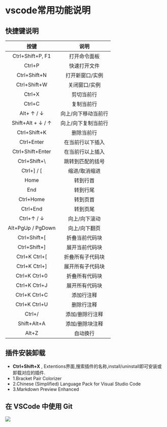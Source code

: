 # vscode常用功能说明
## 快捷键说明   
按键        |              说明 
:-:|:-:
Ctrl+Shift+P, F1 |	打开命令面板
Ctrl+P	| 快速打开文件
Ctrl+Shift+N |	打开新窗口/实例
Ctrl+Shift+W |	关闭窗口/实例
Ctrl+X |	剪切当前行
Ctrl+C |	复制当前行
Alt+ ↑ / ↓ |	向上/向下移动当前行
Shift+Alt + ↓ / ↑ |	向上/向下复制当前行
Ctrl+Shift+K |	删除当前行
Ctrl+Enter |	 在当前行以下插入
Ctrl+Shift+Enter  |	 在当前行以上插入
Ctrl+Shift+\ |	 跳转到匹配的括号
Ctrl+] / [ |	 缩进/取消缩进
Home |	 转到行首
End |	 转到行尾
Ctrl+Home |	 转到页首
Ctrl+End |	 转到页尾
Ctrl+↑ / ↓ |	 向上/向下滚动
Alt+PgUp / PgDown |	 向上/向下翻页
Ctrl+Shift+[ |	 折叠当前代码块
Ctrl+Shift+] |	 展开当前代码块
Ctrl+K Ctrl+[ |	 折叠所有子代码块
Ctrl+K Ctrl+] |  展开所有子代码块
Ctrl+K Ctrl+0 |	 折叠所有代码块
Ctrl+K Ctrl+J |	 展开所有代码块
Ctrl+K Ctrl+C |	 添加行注释
Ctrl+K Ctrl+U |	 删除行注释
Ctrl+/ |	 添加/删除行注释
Shift+Alt+A |	 添加/删除块注释
Alt+Z |	 自动换行
## 插件安装卸载 
* **Ctrl+Shift+X** , Extentions界面,搜索插件的名称,install/uninstall即可安装或卸载对应的插件.
* 1.Bracket Pair Colorizer
* 2.Chinese (Simplified) Language Pack for Visual Studio Code
* 3.Markdown Preview Enhanced
## 在 VSCode 中使用 Git  
![](https://work.mafengshe.com/static/upload/article/pic1565809070680.jpg)